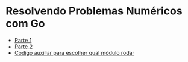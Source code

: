 # Resolvendo Problemas Numéricos com Go

- [Parte 1](https://github.com/Olga-Cortez/estudos-de-go-olga/blob/main/Apreendendo%20estruturas%20em%20Go/Desafio%20de%20projeto/parte1.go)
- [Parte 2](https://github.com/Olga-Cortez/estudos-de-go-olga/blob/main/Apreendendo%20estruturas%20em%20Go/Desafio%20de%20projeto/parte2.go)
- [Código auxiliar para escolher qual módulo rodar](https://github.com/Olga-Cortez/estudos-de-go-olga/blob/main/Apreendendo%20estruturas%20em%20Go/Desafio%20de%20projeto/main.go)